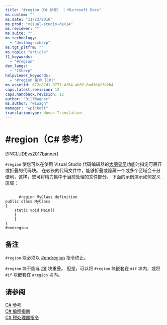 ```yaml
---
title: "#region（C# 参考） | Microsoft Docs"
ms.custom: ""
ms.date: "11/23/2016"
ms.prod: "visual-studio-dev14"
ms.reviewer: ""
ms.suite: ""
ms.technology: 
  - "devlang-csharp"
ms.tgt_pltfrm: ""
ms.topic: "article"
f1_keywords: 
  - "#region"
dev_langs: 
  - "CSharp"
helpviewer_keywords: 
  - "#region 指令 [C#]"
ms.assetid: 672c87d1-9771-4f64-ab3f-0ad3d4ffb2b4
caps.latest.revision: 12
caps.handback.revision: 12
author: "BillWagner"
ms.author: "wiwagn"
manager: "wpickett"
translationtype: Human Translation
---
```

# #region（C# 参考）
[!INCLUDE[vs2017banner](../../../csharp/includes/vs2017banner.md)]

`#region` 使您可以在使用 Visual Studio 代码编辑器的[大纲显示](/visual-studio/ide/outlining)功能时指定可展开或折叠的代码块。  在较长的代码文件中，能够折叠或隐藏一个或多个区域会十分便利，这样，您可将精力集中于当前处理的文件部分。  下面的示例演示如何定义区域：  
  
```  
  
      #region MyClass definition  
public class MyClass   
{  
    static void Main()   
    {  
    }  
}  
#endregion  
```  
  
## 备注  
 `#region` 块必须以 [\#endregion](../../../csharp/language-reference/preprocessor-directives/preprocessor-endregion.md) 指令终止。  
  
 `#region` 块不能与 [\#if](../../../csharp/language-reference/preprocessor-directives/preprocessor-if.md) 块重叠。  但是，可以将 `#region` 块嵌套在 `#if` 块内，或将 `#if` 块嵌套在 `#region` 块内。  
  
## 请参阅  
 [C\# 参考](../../../csharp/language-reference/index.md)   
 [C\# 编程指南](../../../csharp/programming-guide/index.md)   
 [C\# 预处理器指令](../../../csharp/language-reference/preprocessor-directives/index.md)